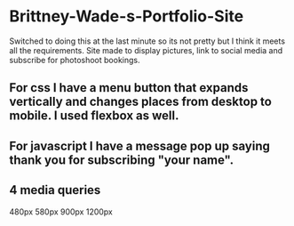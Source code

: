 # Brittney-Wade-s-Portfolio-Site

 Switched to doing this at the last minute so its not pretty but I think it meets all the requirements.
 Site made to display pictures, link to social media and subscribe for photoshoot bookings.
 
## For css I have a menu button that expands vertically and changes places from desktop to mobile. I used flexbox as well.


## For javascript I have a message pop up saying thank you for subscribing "your name".



## 4 media queries
480px
580px
900px
1200px

